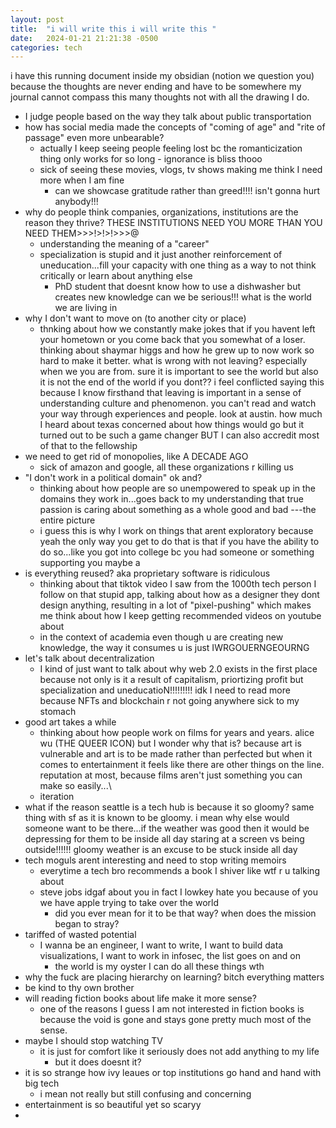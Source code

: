 ```yaml
---
layout: post
title:  "i will write this i will write this "
date:   2024-01-21 21:21:38 -0500
categories: tech
---
```



i have this running document inside my obsidian (notion we question you) because the thoughts are never ending and have to be somewhere
my journal cannot compass this many thoughts not with all the drawing I do.

- I judge people based on the way they talk about public transportation
- how has social media made the concepts of "coming of age" and "rite of passage" even more unbearable? 
	- actually I keep seeing people feeling lost bc the romanticization thing only works for so long - ignorance is bliss thooo
	- sick of seeing these movies, vlogs, tv shows making me think I need more when I am fine
		- can we showcase gratitude rather than greed!!!! isn't gonna hurt anybody!!!
- why do people think companies, organizations, institutions are the reason they thrive? THESE INSTITUTIONS NEED YOU MORE THAN YOU NEED THEM>>>!>!>!>>>@
	- understanding the meaning of a "career" 
	- specialization is stupid and it just another reinforcement of uneducation...fill your capacity with one thing as a way to not think critically or learn about anything else 
		- PhD student that doesnt know how to use a dishwasher but creates new knowledge can we be serious!!! what is the world we are living in 
- why I don't want to move on (to another city or place)
	- thnking about how we constantly make jokes that if you havent left your hometown or you come back that you somewhat of a loser. thinking about shaymar higgs and how he grew up to now work so hard to make it better. what is wrong with not leaving? especially when we you are from. sure it is important to see the world but also it is not the end of the world if you dont?? i feel conflicted saying this because I know firsthand that leaving is important in a sense of understanding culture and phenomenon. you can't read and watch your way through experiences and people. look at austin. how much I heard about texas concerned about how things would go but it turned out to be such a game changer BUT I can also accredit most of that to the fellowship 
- we need to get rid of monopolies, like A DECADE AGO 
	- sick of amazon and google, all these organizations r killing us 
- "I don't work in a political domain" ok and?
	- thinking about how people are so unempowered to speak up in the domains they work in...goes back to my understanding that true passion is caring about something as a whole good and bad ---the entire picture 
	- i guess this is why I work on things that arent exploratory because yeah the only way you get to do that is that if you have the ability to do so...like you got into college bc you had someone or something supporting you maybe a 
- is everything reused? aka proprietary software is ridiculous
	- thinking about that tiktok video I saw from the 1000th tech person I follow on that stupid app, talking about how as a designer they dont design anything, resulting in a lot of "pixel-pushing" which makes me think about how I keep getting recommended videos on youtube about 
	- in the context of academia even though u are creating new knowledge, the way it consumes u is just IWRGOUERNGEOURNG
- let's talk about decentralization
	- I kind of just want to talk about why web 2.0 exists in the first place because not only is it a result of capitalism, priortizing profit but specialization and uneducatioN!!!!!!!!! idk I need to read more because NFTs and blockchain r not going anywhere sick to my stomach
- good art takes a while
	- thinking about how people work on films for years and years. alice wu (THE QUEER ICON) but I wonder why that is? because art is vulnerable and art is to be made rather than perfected but when it comes to entertainment it feels like there are other things on the line. reputation at most, because films aren't just something you can make so easily...\
	- iteration
- what if the reason seattle is a tech hub is because it so gloomy? same thing with sf as it is known to be gloomy. i mean why else would someone want to be there...if the weather was good then it would be depressing for them to be inside all day staring at a screen vs being outside!!!!!! gloomy weather is an excuse to be stuck inside all day 
- tech moguls arent interesting and need to stop writing memoirs
	- everytime a tech bro recommends a book I shiver like wtf r u talking about 
	- steve jobs idgaf about you in fact I lowkey hate you because of you we have apple trying to take over the world
		- did you ever mean for it to be that way? when does the mission began to stray?
- tariffed of wasted potential
	- I wanna be an engineer, I want to write, I want to build data visualizations, I want to work in infosec, the list goes on and on
		- the world is my oyster I can do all these things wth 
- why the fuck are placing hierarchy on learning? bitch everything matters
- be kind to thy own brother 
- will reading fiction books about life make it more sense? 
	- one of the reasons I guess I am not interested in fiction books is because the void is gone and stays gone pretty much most of the sense. 
- maybe I should stop watching TV
	- it is just for comfort like it seriously does not add anything to my life 
		- but it does doesnt it?
- it is so strange how ivy leaues or top institutions go hand and hand with big tech
	- i mean not really but still confusing and concerning
- entertainment is so beautiful yet so scaryy
- 